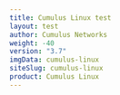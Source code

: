 ```yaml
---
title: Cumulus Linux test
layout: test
author: Cumulus Networks
weight: -40
version: "3.7"
imgData: cumulus-linux
siteSlug: cumulus-linux
product: Cumulus Linux
---
```


